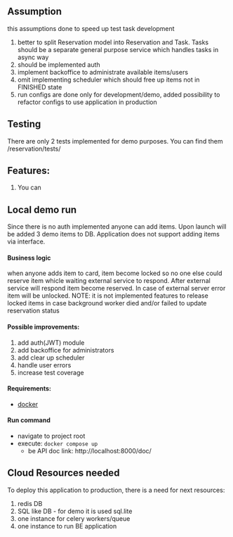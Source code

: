 ## Assumption
this assumptions done to speed up test task development
1. better to split Reservation model into Reservation and Task. Tasks should be a separate general purpose service which handles tasks in async way 
2. should be implemented auth
3. implement backoffice to administrate available items/users
4. omit implementing scheduler which should free up items not in FINISHED state
5. run configs are done only for development/demo, added possibility to refactor configs to use application in production

## Testing
There are only 2 tests implemented for demo purposes. 
You can find them <project root>/reservation/tests/

## Features:
1. You can 

## Local demo run
Since there is no auth implemented anyone can add items. 
Upon launch will be added 3 demo items to DB. Application does not support
adding items via interface. 

#### Business logic
when anyone adds item to card, item become locked so no one else
could reserve item whicle waiting external service to respond. After external service will respond
item become reserved. In case of external server error 
item will be unlocked.
NOTE: it is not implemented features to release locked items in case background worker died and/or failed to update reservation status

#### Possible improvements:
1. add auth(JWT) module
2. add backoffice for administrators
3. add clear up scheduler
4. handle user errors
5. increase test coverage

#### Requirements:
* [docker](https://www.docker.com/)

#### Run command
* navigate to project root
* execute: `docker compose up`
    * be API doc link: http://localhost:8000/doc/

## Cloud Resources needed
To deploy this application to production, there is a need for next resources:
1. redis DB
2. SQL like DB - for demo it is used sql.lite
3. one instance for celery workers/queue
4. one instance to run BE application
